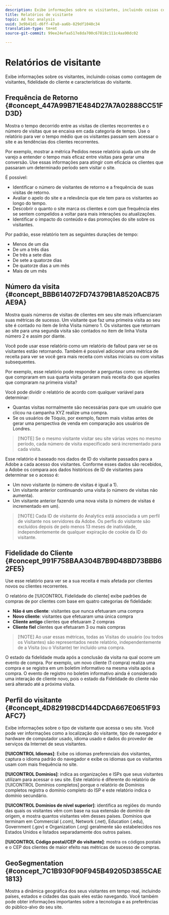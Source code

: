 ```yaml
---
description: Exibe informações sobre os visitantes, incluindo coisas como contagem de visitantes, fidelidade do cliente e características do visitante.
title: Relatórios de visitante
topic: Ad hoc analysis
uuid: 3e9b41d1-d6ff-47a8-aa6b-829df1040c34
translation-type: tm+mt
source-git-commit: 99ee24efaa517e8da700c67818c111c4aa90dc02

---
```



# Relatórios de visitante

Exibe informações sobre os visitantes, incluindo coisas como contagem de visitantes, fidelidade do cliente e características do visitante.

## Frequência de Retorno {#concept_447A99B71E484D27A7A02888CC51FD3D}

Mostra o tempo decorrido entre as visitas de clientes recorrentes e o número de visitas que se encaixa em cada categoria de tempo. Use o relatório para ver o tempo médio que os visitantes passam sem acessar o site e as tendências dos clientes recorrentes.

<!-- 

c_reports_return_freq.xml

 -->

Por exemplo, mostrar a métrica Pedidos nesse relatório ajuda um site de varejo a entender o tempo mais eficaz entre visitas para gerar uma conversão. Use essas informações para atingir com eficácia os clientes que passaram um determinado período sem visitar o site.

É possível:

* Identificar o número de visitantes de retorno e a frequência de suas visitas de retorno.
* Avaliar o apelo do site e a relevância que ele tem para os visitantes ao longo do tempo.
* Descobrir o quanto o site marca os clientes e com que frequência eles se sentem compelidos a voltar para mais interações ou atualizações.
* Identificar o impacto do conteúdo e das promoções do site sobre os visitantes.

Por padrão, esse relatório tem as seguintes durações de tempo:

* Menos de um dia
* De um a três dias
* De três a sete dias
* De sete a quatorze dias
* De quatorze dias a um mês
* Mais de um mês

## Número da visita {#concept_BBB614072FD74379B1A8520ACB75AE9A}

Mostra quais números de visitas de clientes em seu site mais influenciaram suas métricas de sucesso. Um visitante que faz uma primeira visita ao seu site é contado no item de linha Visita número 1. Os visitantes que retornam ao site para uma segunda visita são contados no item de linha Visita número 2 e assim por diante.

<!-- 

c_reports_visit_number.xml

 -->

Você pode usar esse relatório como um relatório de fallout para ver se os visitantes estão retornando. Também é possível adicionar uma métrica de receita para ver se você gera mais receita com visitas iniciais ou com visitas subsequentes.

Por exemplo, esse relatório pode responder a perguntas como: os clientes que compraram em sua quarta visita geraram mais receita do que aqueles que compraram na primeira visita?

Você pode dividir o relatório de acordo com qualquer variável para determinar:

* Quantas visitas normalmente são necessárias para que um usuário que clicou na campanha XYZ realize uma compra.
* Se os usuários de Tóquio, por exemplo, fazem mais visitas antes de gerar uma perspectiva de venda em comparação aos usuários de Londres.

> [!NOTE] Se o mesmo visitante visitar seu site várias vezes no mesmo período, cada número de visita especificado será incrementado para cada visita.

Esse relatório é baseado nos dados de ID do visitante passados para a Adobe a cada acesso dos visitantes. Conforme esses dados são recebidos, a Adobe os compara aos dados históricos de ID de visitantes para determinar se o acesso é:

* Um novo visitante (o número de visitas é igual a 1).
* Um visitante anterior continuando uma visita (o número de visitas não aumenta).
* Um visitante anterior fazendo uma nova visita (o número de visitas é incrementado em um).

> [!NOTE] Cada ID de visitante do Analytics está associada a um perfil de visitante nos servidores da Adobe. Os perfis do visitante são excluídos depois de pelo menos 13 meses de inatividade, independentemente de qualquer expiração de cookie da ID do visitante.

## Fidelidade do Cliente {#concept_991F758BAA304B7B9D48BD73BBB62FE5}

Use esse relatório para ver se a sua receita é mais afetada por clientes novos ou clientes recorrentes.

<!-- 

c_reports_customerloyalty.xml

 -->

O relatório de [!UICONTROL Fidelidade do cliente] exibe padrões de compras de por clientes com base em quatro categorias de fidelidade:

* **Não é um cliente**: visitantes que nunca efetuaram uma compra
* **Novo cliente**: visitantes que efetuaram uma única compra
* **Cliente antigo** clientes que efetuaram 2 compras
* **Cliente fiel** clientes que efetuaram 3 ou mais compras

> [!NOTE] Ao usar essas métricas, todas as Visitas do usuário (ou todos os Visitantes) são representados neste relatório, independentemente de a Visita (ou o Visitante) ter incluído uma compra.

O estado da fidelidade muda após a conclusão da visita na qual ocorre um evento de compra. Por exemplo, um novo cliente (1 compra) realiza uma compra e se registra em um boletim informativo na mesma visita após a compra. O evento de registro no boletim informativo ainda é considerado uma interação de cliente novo, pois o estado da Fidelidade do cliente não será alterado até a próxima visita.

## Perfil do visitante {#concept_4D829198CD144DCDA667E0651F93AFC7}

Exibe informações sobre o tipo de visitante que acessa o seu site. Você pode ver informações como a localização do visitante, tipo de navegador e hardware de computador usado, idioma usado e dados do provedor de serviços da Internet de seus visitantes.

<!-- 

c_reports_visitor_profile.xml

 -->

**[!UICONTROL Idiomas]**: Exibe os idiomas preferenciais dos visitantes, captura o idioma padrão do navegador e exibe os idiomas que os visitantes usam com mais frequência no site.

**[!UICONTROL Domínios]**: indica as organizações e ISPs que seus visitantes utilizam para acessar o seu site. Este relatório é diferente do relatório de [!UICONTROL Domínios completos] porque o relatório de Domínios completos registra o domínio completo do ISP e este relatório indica o domínio secundário.

**[!UICONTROL Domínios de nível superior]**: identifica as regiões do mundo das quais os visitantes vêm com base na sua extensão de domínio de origem, e mostra quantos visitantes vêm desses países. Domínios que terminam em Commercial (.com), Network (.net), Education (.edu), Government (.gov) e Organization (.org) geralmente são estabelecidos nos Estados Unidos e listados separadamente dos outros países.

**[!UICONTROL Código postal/CEP do visitante]**: mostra os códigos postais e o CEP dos clientes de maior efeito nas métricas de sucesso de compras.

## GeoSegmentation {#concept_7C1B930F90F945B49205D3855CAE1813}

<!-- 

c_reports_geosegmentation.xml

 -->

Mostra a dinâmica geográfica dos seus visitantes em tempo real, incluindo países, estados e cidades das quais eles estão navegando. Você também pode obter informações importantes sobre a tecnologia e as preferências do público-alvo do seu site.
